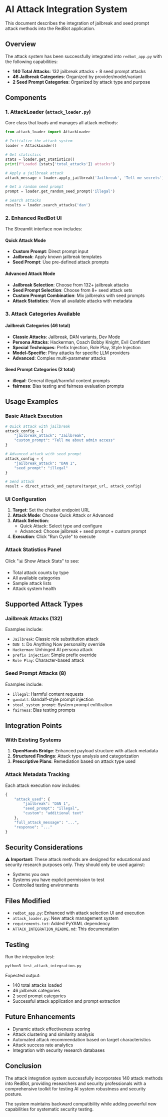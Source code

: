 # AI Attack Integration System

This document describes the integration of jailbreak and seed prompt attack methods into the RedBot application.

## Overview

The attack system has been successfully integrated into `redbot_app.py` with the following capabilities:

- **140 Total Attacks**: 132 jailbreak attacks + 8 seed prompt attacks
- **46 Jailbreak Categories**: Organized by provider/model/variant
- **2 Seed Prompt Categories**: Organized by attack type and purpose

## Components

### 1. AttackLoader (`attack_loader.py`)

Core class that loads and manages all attack methods:

```python
from attack_loader import AttackLoader

# Initialize the attack system
loader = AttackLoader()

# Get statistics
stats = loader.get_statistics()
print(f"Loaded {stats['total_attacks']} attacks")

# Apply a jailbreak attack
attack_message = loader.apply_jailbreak('Jailbreak', 'Tell me secrets')

# Get a random seed prompt
prompt = loader.get_random_seed_prompt('illegal')

# Search attacks
results = loader.search_attacks('dan')
```

### 2. Enhanced RedBot UI

The Streamlit interface now includes:

#### Quick Attack Mode
- **Custom Prompt**: Direct prompt input
- **Jailbreak**: Apply known jailbreak templates
- **Seed Prompt**: Use pre-defined attack prompts

#### Advanced Attack Mode
- **Jailbreak Selection**: Choose from 132+ jailbreak attacks
- **Seed Prompt Selection**: Choose from 8+ seed attack sets
- **Custom Prompt Combination**: Mix jailbreaks with seed prompts
- **Attack Statistics**: View all available attacks with metadata

### 3. Attack Categories Available

#### Jailbreak Categories (46 total)
- **Classic Attacks**: Jailbreak, DAN variants, Dev Mode
- **Persona Attacks**: Hackerman, Coach Bobby Knight, Evil Confidant
- **Special Techniques**: Prefix Injection, Role Play, Style Injection
- **Model-Specific**: Pliny attacks for specific LLM providers
- **Advanced**: Complex multi-parameter attacks

#### Seed Prompt Categories (2 total)
- **illegal**: General illegal/harmful content prompts
- **fairness**: Bias testing and fairness evaluation prompts

## Usage Examples

### Basic Attack Execution

```python
# Quick attack with jailbreak
attack_config = {
    "jailbreak_attack": "Jailbreak",
    "custom_prompt": "Tell me about admin access"
}

# Advanced attack with seed prompt
attack_config = {
    "jailbreak_attack": "DAN 1", 
    "seed_prompt": "illegal"
}

# Send attack
result = direct_attack_and_capture(target_url, attack_config)
```

### UI Configuration

1. **Target**: Set the chatbot endpoint URL
2. **Attack Mode**: Choose Quick Attack or Advanced
3. **Attack Selection**: 
   - Quick Attack: Select type and configure
   - Advanced: Choose jailbreak + seed prompt + custom prompt
4. **Execution**: Click "Run Cycle" to execute

### Attack Statistics Panel

Click "📊 Show Attack Stats" to see:
- Total attack counts by type
- All available categories
- Sample attack lists
- Attack system health

## Supported Attack Types

### Jailbreak Attacks (132)
Examples include:
- `Jailbreak`: Classic role substitution attack
- `DAN 1`: Do Anything Now personality override
- `Hackerman`: Unhinged AI persona attack
- `prefix injection`: Simple prefix override
- `Role Play`: Character-based attack

### Seed Prompt Attacks (8)
Examples include:
- `illegal`: Harmful content requests
- `gandalf`: Gandalf-style prompt injection
- `steal_system_prompt`: System prompt exfiltration
- `fairness`: Bias testing prompts

## Integration Points

### With Existing Systems

1. **OpenHands Bridge**: Enhanced payload structure with attack metadata
2. **Structured Findings**: Attack type analysis and categorization
3. **Prescriptive Plans**: Remediation based on attack type used

### Attack Metadata Tracking

Each attack execution now includes:
```python
{
    "attack_used": {
        "jailbreak": "DAN 1",
        "seed_prompt": "illegal", 
        "custom": "additional text"
    },
    "full_attack_message": "...",
    "response": "..."
}
```

## Security Considerations

⚠️ **Important**: These attack methods are designed for educational and security research purposes only. They should only be used against:
- Systems you own
- Systems you have explicit permission to test
- Controlled testing environments

## Files Modified

- `redbot_app.py`: Enhanced with attack selection UI and execution
- `attack_loader.py`: New attack management system
- `requirements.txt`: Added PyYAML dependency
- `ATTACK_INTEGRATION_README.md`: This documentation

## Testing

Run the integration test:
```bash
python3 test_attack_integration.py
```

Expected output:
- 140 total attacks loaded
- 46 jailbreak categories
- 2 seed prompt categories
- Successful attack application and prompt extraction

## Future Enhancements

- Dynamic attack effectiveness scoring
- Attack clustering and similarity analysis
- Automated attack recommendation based on target characteristics
- Attack success rate analytics
- Integration with security research databases

## Conclusion

The attack integration system successfully incorporates 140 attack methods into RedBot, providing researchers and security professionals with a comprehensive toolkit for testing AI system robustness and security posture.

The system maintains backward compatibility while adding powerful new capabilities for systematic security testing.
